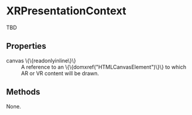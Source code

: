 # XRPresentationContext

TBD

## Properties

<dl>
  <dt>canvas \{\{readonlyinline\}\}</dt>
  <dd>A reference to an \{\{domxref("HTMLCanvasElement")\}\} to which AR or VR content will be drawn.</dd>
</dl>

## Methods

None.

